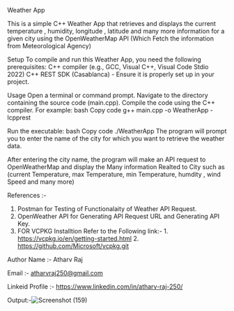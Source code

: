 Weather App

This is a simple C++ Weather App that retrieves and displays the current temperature , humidity, longitude , latitude  and many more information for a given city using the OpenWeatherMap API (Which Fetch the information from Meteorological Agency)

Setup
To compile and run this Weather App, you need the following prerequisites:
C++ compiler (e.g., GCC, Visual C++, Visual Code Stdio 2022)
C++ REST SDK (Casablanca) - Ensure it is properly set up in your project.

Usage
Open a terminal or command prompt.
Navigate to the directory containing the source code (main.cpp).
Compile the code using the C++ compiler. For example:
bash
Copy code
g++ main.cpp -o WeatherApp -lcpprest

Run the executable:
bash
Copy code
./WeatherApp
The program will prompt you to enter the name of the city for which you want to retrieve the weather data.







After entering the city name, the program will make an API request to OpenWeatherMap and display the Many information Realted to City such as (current Temperature, max Temperature, min Temperature, humdity , wind Speed and many more)


References :-
1. Postman for Testing of Functionalaity of Weather API Request.
2. OpenWeather API for Generating API Request URL and Generating API Key.
3. FOR VCPKG Installtion Refer to the Following link:-
       1. https://vcpkg.io/en/getting-started.html
       2. https://github.com/Microsoft/vcpkg.git

   

Author
Name :- Atharv Raj

Email  :- atharvraj250@gmail.com

Linkeid Profile  :- https://www.linkedin.com/in/atharv-raj-250/

Output:-![Screenshot (159)](https://github.com/atharvrx/Weather-App/assets/105799817/9aa606b6-a10d-420a-a199-a7b2da324156)


